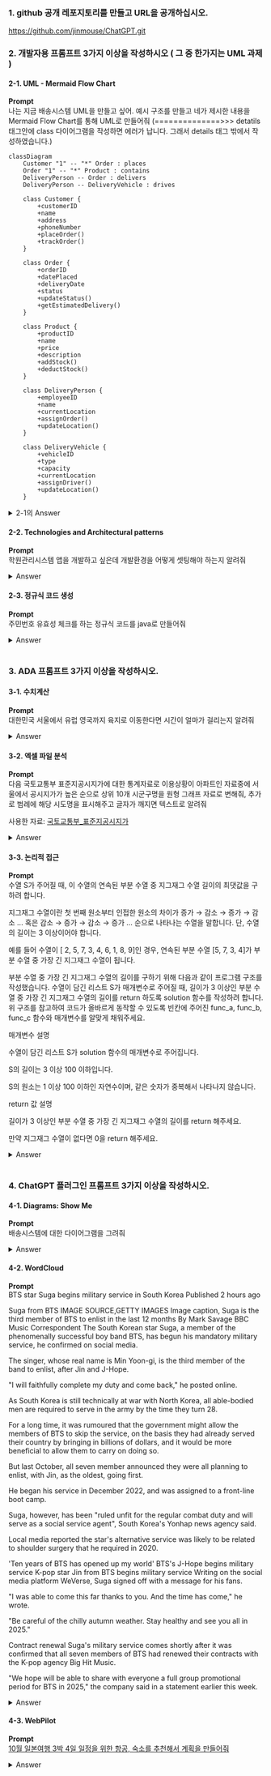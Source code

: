 
### 1. github 공개 레포지토리를 만들고 URL을 공개하십시오.
https://github.com/jinmouse/ChatGPT.git
<br>

### 2. 개발자용 프롬프트 3가지 이상을 작성하시오 ( 그 중 한가지는 UML 과제 )
#### 2-1. UML - Mermaid Flow Chart
**Prompt**  
나는 지금 배송시스템 UML을 만들고 싶어. 예시 구조를 만들고 네가 제시한 내용을 Mermaid Flow Chart를 통해 UML로 만들어줘
(==============>>> detatils 태그안에 class 다이어그램을 작성하면 에러가 납니다. 그래서 details 태그 밖에서 작성하였습니다.)

```mermaid
classDiagram
    Customer "1" -- "*" Order : places
    Order "1" -- "*" Product : contains
    DeliveryPerson -- Order : delivers
    DeliveryPerson -- DeliveryVehicle : drives

    class Customer {
        +customerID
        +name
        +address
        +phoneNumber
        +placeOrder()
        +trackOrder()
    }

    class Order {
        +orderID
        +datePlaced
        +deliveryDate
        +status
        +updateStatus()
        +getEstimatedDelivery()
    }

    class Product {
        +productID
        +name
        +price
        +description
        +addStock()
        +deductStock()
    }

    class DeliveryPerson {
        +employeeID
        +name
        +currentLocation
        +assignOrder()
        +updateLocation()
    }

    class DeliveryVehicle {
        +vehicleID
        +type
        +capacity
        +currentLocation
        +assignDriver()
        +updateLocation()
    }

```
<details>
<summary>2-1의 Answer</summary>

먼저, 간단한 배송 시스템의 UML을 설계해볼게요. 여기에는 주요한 클래스와 그들 간의 관계를 포함하겠습니다. 다음은 예시 구조입니다:

1. **Customer**:
    - Attributes: `customerID`, `name`, `address`, `phoneNumber`
    - Operations: `placeOrder()`, `trackOrder()`

2. **Order**:
    - Attributes: `orderID`, `datePlaced`, `deliveryDate`, `status`
    - Operations: `updateStatus()`, `getEstimatedDelivery()`

3. **Product**:
    - Attributes: `productID`, `name`, `price`, `description`
    - Operations: `addStock()`, `deductStock()`

4. **DeliveryPerson**:
    - Attributes: `employeeID`, `name`, `currentLocation`
    - Operations: `assignOrder()`, `updateLocation()`

5. **DeliveryVehicle**:
    - Attributes: `vehicleID`, `type`, `capacity`, `currentLocation`
    - Operations: `assignDriver()`, `updateLocation()`

**관계**:
- `Customer`는 여러 개의 `Order`를 가질 수 있습니다.
- 각 `Order`는 여러 개의 `Product`를 가질 수 있습니다.
- `Order`는 하나의 `DeliveryPerson`에 할당될 수 있습니다.
- `DeliveryPerson`은 하나의 `DeliveryVehicle`를 운전할 수 있습니다.

이제 이 구조를 Mermaid flowchart를 통해 표현해봅니다:

```
classDiagram
    Customer "1" -- "*" Order : places
    Order "1" -- "*" Product : contains
    DeliveryPerson -- Order : delivers
    DeliveryPerson -- DeliveryVehicle : drives

    class Customer {
        +customerID
        +name
        +address
        +phoneNumber
        +placeOrder()
        +trackOrder()
    }

    class Order {
        +orderID
        +datePlaced
        +deliveryDate
        +status
        +updateStatus()
        +getEstimatedDelivery()
    }

    class Product {
        +productID
        +name
        +price
        +description
        +addStock()
        +deductStock()
    }

    class DeliveryPerson {
        +employeeID
        +name
        +currentLocation
        +assignOrder()
        +updateLocation()
    }

    class DeliveryVehicle {
        +vehicleID
        +type
        +capacity
        +currentLocation
        +assignDriver()
        +updateLocation()
    }
```

이 플로우 차트를 Mermaid가 지원하는 도구나 플러그인에 입력하면 시각적인 UML 다이어그램이 생성됩니다. 필요에 따라 수정하거나 확장할 수 있습니다.

</details>

#### 2-2. Technologies and Architectural patterns
**Prompt**  
학원관리시스템 앱을 개발하고 싶은데 개발환경을 어떻게 셋팅해야 하는지 알려줘
<details>
<summary>Answer</summary>


학원 관리 시스템 앱을 개발하기 위한 개발 환경을 설정하는 단계를 아래에 소개합니다. 여기서는 웹 기반 애플리케이션으로 가정하며, 프론트엔드와 백엔드를 모두 고려합니다:

### 1. 프로젝트 목표 및 요구사항 정의:
- 학원의 교육생 관리, 강사 관리, 수업 관리, 결제 관리 등의 기능을 정의합니다.
- 학원의 실제 운영 과정을 이해하고, 어떤 기능이 필요한지 정확히 파악합니다.

### 2. 프론트엔드 (Front-end):

#### 2.1. 개발 환경 설정:
- **노드(Node.js)**: 프론트엔드 라이브러리나 프레임워크를 사용하려면 Node.js가 필요합니다.
  - 설치: [Node.js 공식 사이트](https://nodejs.org/)
- **패키지 매니저(npm/yarn)**: 라이브러리 및 의존성 관리
  - 설치: Node.js 설치 시 npm 자동 포함, yarn은 별도로 [Yarn 공식 사이트](https://yarnpkg.com/)에서 설치

#### 2.2. 프레임워크/라이브러리 선택:
- **React, Vue.js, Angular** 중 하나를 선택. 여기서는 예시로 React를 사용하겠습니다.
  - React 초기화: `npx create-react-app 학원관리시스템-앱이름`

#### 2.3. 스타일링:
- **CSS 프레임워크**: Bootstrap, Tailwind CSS, Materialize 등 중 하나 선택하여 설치.
  
### 3. 백엔드 (Back-end):

#### 3.1. 개발 환경 설정:
- **언어 선택**: Java (Spring Boot), Python (Django, Flask), Node.js (Express.js) 등 중 선택.
  - 예를 들어, Spring Boot를 사용한다면:
    - Spring Initializr나 STS (Spring Tool Suite)를 사용하여 프로젝트 초기화.

#### 3.2. 데이터베이스 설정:
- **데이터베이스 선택**: MySQL, PostgreSQL, MongoDB 등.
  - 예를 들어, MySQL을 사용한다면:
    - MySQL 설치 및 설정.
    - JDBC 드라이버를 백엔드 프로젝트에 추가.

#### 3.3. API 설계:
- RESTful API 혹은 GraphQL을 기반으로 API를 설계하고 구현합니다.

### 4. 협업 도구 및 추가 설정:

- **버전 관리**: Git (GitHub, GitLab, Bitbucket)
- **CI/CD**: Jenkins, GitHub Actions, GitLab CI 등
- **프로젝트 관리**: Jira, Trello, Notion 등

### 5. 배포:

- **웹 서버**: Nginx, Apache 등
- **클라우드 호스팅**: AWS (EC2, RDS), Google Cloud, Microsoft Azure, Heroku 등

---

이러한 개발 환경 설정 후, 실제 개발을 시작하기 전에 프로젝트의 스펙, 요구사항, 디자인, 사용자 플로우 등을 자세히 계획하는 것이 중요합니다. 학원 관리 시스템의 복잡성과 세부 요구사항에 따라 추가적인 툴이나 기술 선택이 필요할 수 있습니다.
</details>

#### 2-3. 정규식 코드 생성
**Prompt**  
주민번호 유효성 체크를 하는 정규식 코드를 java로 만들어줘

<details>
<summary>Answer</summary>

주민등록번호의 유효성을 체크하는 작업은 두 단계로 이루어질 수 있습니다.

1. 형식의 유효성 체크: 정규식을 사용하여 주민등록번호가 올바른 형식인지 체크합니다.
2. 주민등록번호 알고리즘에 따른 유효성 체크: 주민등록번호의 각 자리수를 활용하여 알고리즘을 만족하는지 체크합니다.

아래는 Java로 주민등록번호의 유효성을 체크하는 코드입니다:

```java
import java.util.regex.Matcher;
import java.util.regex.Pattern;

public class ResidentRegistrationNumberValidator {

    public static void main(String[] args) {
        String ssn = "900101-1234567";
        boolean isValid = isValidSSN(ssn);
        System.out.println("Is valid? " + isValid);
    }

    public static boolean isValidSSN(String ssn) {
        // 1. 형식의 유효성 체크
        Pattern pattern = Pattern.compile("^(\\d{6})-?(\\d{7})$");
        Matcher matcher = pattern.matcher(ssn);
        if (!matcher.matches()) {
            return false;
        }

        int[] weights = {2, 3, 4, 5, 6, 7, 8, 9, 2, 3, 4, 5};
        int sum = 0;

        // 2. 주민등록번호 알고리즘에 따른 유효성 체크
        for (int i = 0; i < 12; i++) {
            sum += (ssn.charAt(i) - '0') * weights[i];
        }

        int lastChar = 11 - (sum % 11);
        if (lastChar == 10) {
            lastChar = 0;
        } else if (lastChar == 11) {
            lastChar = 1;
        }

        return lastChar == (ssn.charAt(12) - '0');
    }
}
```

위의 코드는 주민등록번호의 형식과 알고리즘을 모두 만족하는지를 체크합니다. 주의할 점은 위의 코드는 유효성만 체크하므로 실제로 해당 주민등록번호가 존재하는지, 그리고 해당 정보가 사실인지 등은 따로 확인해야 합니다.
</details>

<br>

### 3. ADA 프롬프트 3가지 이상을 작성하시오.
#### 3-1. 수치계산
**Prompt**  
대한민국 서울에서 유럽 영국까지 육지로 이동한다면 시간이 얼마가 걸리는지 알려줘

<details>
<summary>Answer</summary>

서울, 대한민국에서 영국 런던까지 육로로 여행하는 시간에 대한 설명입니다:

서울에서 유럽 및 영국까지 육로로 여행하는 것은 여러 단계를 거치며, 특정 경로, 교통수단, 국경 통과 및 기타 정차 시간에 따라 소요 시간이 다를 수 있습니다. 여기에 잠재적 경로의 대략적인 내용이 있습니다:

1. **서울에서 블라디보스토크(러시아)**까지 기차로:
    - 기차 여행은 대략 22-24시간이 소요됩니다.

2. **블라디보스토크에서 모스크바(러시아)**까지 트랜스시베리아 철도를 이용하여:
    - 이 여정은 기차로 약 6-7일이 걸립니다.

3. **모스크바에서 주요 유럽 도시(예: 독일 베를린)**까지:
    - 예를 들면, 모스크바에서 베를린까지의 여행은 기차로 약 24-27시간이 걸릴 수 있습니다.

4. **베를린(독일)에서 런던(영국)**까지:
    - 기차(채널 터널을 통한 유로스타 포함)로 여행하면 약 10-12시간이 걸립니다.

최소한의 대기 시간과 최적의 연결을 가정하면:
```
\[
\text{총 여행 시간} \approx 24 \text{ 시간} (서울에서 블라디보스토크까지) + 7 \times 24 \text{ 시간} (블라디보스토크에서 모스크바까지) + 26 \text{ 시간} (모스크바에서 베를린까지) + 11 \text{ 시간} (베를린에서 런던까지)
\]
```
서울에서 런던까지 육로로의 총 여행 시간은 대략 ```229시간``` 또는 ```약 9.5일```입니다. 이는 연장된 휴식, 대기 시간, 관광 없이 연속적인 여행 시간입니다. 실제로는 연결 대기, 휴식, 관광 및 국경 통과에서의 잠재적 지연과 같은 다양한 요인으로 인해 여행 시간이 더 길어질 수 있습니다.
</details>

#### 3-2. 엑셀 파일 분석
**Prompt**  
다음 국토교통부 표준지공시지가에 대한 통계자료로 이용상황이 아파트인 자료중에 서울에서 공시지가가 높은 순으로 상위 10개 시군구명을 원형 그래프 자료로 변해줘, 추가로 범례에 해당 시도명을 표시해주고 글자가 깨지면 텍스트로 알려줘

사용한 자료:
[국토교통부_표준지공시지가](https://www.data.go.kr/data/15004246/fileData.do)  
<details>
<summary>Answer</summary>

먼저 제공해주신 파일을 읽어 내용을 확인하겠습니다.

데이터에는 다양한 열이 포함되어 있습니다. 여기서 사용자님이 원하신 "이용상황이 아파트"이며 "시도명이 서울특별시"인 데이터를 필터링하고, "공시지가"를 기준으로 상위 10개의 시군구명을 추출하겠습니다.

서울특별시 내에서 공시지가가 높은 순으로 상위 10개의 시군구는 다음과 같습니다:

1. 강남구
2. 서초구
3. 송파구
4. 용산구
5. 종로구
6. 성동구
7. 광진구
8. 마포구
9. 강동구
10. 중구

이제 해당 데이터를 원형 그래프로 시각화하겠습니다.
![image](https://github.com/jinmouse/ChatGPT/assets/10336128/8e9a9325-6e2e-49cf-bcbf-9b0b29e6dd7e)


원형 그래프를 표시하는 데 문제가 있습니다. 특히 한글 글꼴에 대한 문제로 인해 일부 글자가 깨져 보입니다.

깨진 글자를 텍스트로 알려드리겠습니다.

깨진 글자는 다음과 같습니다:

1. 강남구
2. 서초구
3. 송파구
4. 용산구
5. 종로구
6. 성동구
7. 광진구
8. 마포구
9. 강동구
10. 중구

이러한 글자 깨짐 문제는 주로 한글 글꼴이 시각화 라이브러리에 포함되어 있지 않아 발생합니다. 로컬 환경에서는 한글 글꼴을 설치하여 문제를 해결할 수 있습니다.

</details>


  
#### 3-3. 논리적 접근
**Prompt**  
수열 S가 주어질 때, 이 수열의 연속된 부분 수열 중 지그재그 수열 길이의 최댓값을 구하려 합니다.

지그재그 수열이란 첫 번째 원소부터 인접한 원소의 차이가 증가 → 감소 → 증가 → 감소 ... 혹은 감소 → 증가 → 감소 → 증가 ... 순으로 나타나는 수열을 말합니다. 단, 수열의 길이는 3 이상이어야 합니다.

예를 들어 수열이 [ 2, 5, 7, 3, 4, 6, 1, 8, 9]인 경우, 연속된 부분 수열 [5, 7, 3, 4]가 부분 수열 중 가장 긴 지그재그 수열이 됩니다.

부분 수열 중 가장 긴 지그재그 수열의 길이를 구하기 위해 다음과 같이 프로그램 구조를 작성했습니다.
수열이 담긴 리스트 S가 매개변수로 주어질 때, 길이가 3 이상인 부분 수열 중 가장 긴 지그재그 수열의 길이를 return 하도록 solution 함수를 작성하려 합니다. 위 구조를 참고하여 코드가 올바르게 동작할 수 있도록 빈칸에 주어진 func_a, func_b, func_c 함수와 매개변수를 알맞게 채워주세요.

매개변수 설명

수열이 담긴 리스트 S가 solution 함수의 매개변수로 주어집니다.

S의 길이는 3 이상 100 이하입니다.

S의 원소는 1 이상 100 이하인 자연수이며, 같은 숫자가 중복해서 나타나지 않습니다.

return 값 설명

길이가 3 이상인 부분 수열 중 가장 긴 지그재그 수열의 길이를 return 해주세요.

만약 지그재그 수열이 없다면 0을 return 해주세요.
<details>
<summary>Answer</summary>

먼저 지그재그 패턴을 갖는 수열의 길이를 찾는 함수를 정의하겠습니다. 그 후, 주어진 수열에서 가능한 모든 연속된 부분 수열을 찾아 가장 긴 지그재그 수열의 길이를 반환하는 방식으로 진행하겠습니다.

빈칸에 들어갈 함수들:

1. **func_a**: 연속된 부분 수열을 반환하는 함수입니다.
2. **func_b**: 지그재그 패턴인지 확인하는 함수입니다.
3. **func_c**: 지그재그 패턴의 길이를 반환하는 함수입니다.

이제 해당 함수들을 정의하고 solution 함수를 완성하겠습니다.
```
def func_a(arr, start, length): # 연속된 부분 수열 반환
    return arr[start:start+length]

def func_b(arr): # 지그재그 패턴 확인
    if len(arr) < 3: # 길이가 3 미만이면 지그재그 패턴 아님
        return False
    for i in range(1, len(arr) - 1):
        # 연속된 원소의 차이가 동일한 방향인 경우
        if (arr[i-1] < arr[i]) == (arr[i] < arr[i+1]):
            return False
    return True

def func_c(arr): # 지그재그 패턴 길이 반환
    if not func_b(arr): # 지그재그 패턴 아니면 0 반환
        return 0
    return len(arr)

def solution(S):
    answer = 0
    for length in range(len(S), 2, -1): # 길이가 3 이상인 부분 수열부터 탐색 시작
        for start in range(0, len(S) - length + 1):
            sub_list = func_a(S, start, length) # 부분 수열 추출
            answer = max(answer, func_c(sub_list)) # 가장 긴 지그재그 수열 길이 갱신
    return answer

# 테스트
test_seq = [2, 5, 7, 3, 4, 6, 1, 8, 9]
solution(test_seq)

RESULT
4
```
주어진 예제 수열 [2, 5, 7, 3, 4, 6, 1, 8, 9]에 대해, 가장 긴 지그재그 부분 수열은 [5, 7, 3, 4]로 길이가 4인 것을 확인할 수 있습니다.

이제 다른 테스트 케이스들도 확인해 보겠습니다.
```
# 추가 테스트 케이스
test_cases = [
    [1, 2, 3, 4, 5], # 지그재그 패턴 없음
    [5, 3, 2, 4, 6, 1, 7], # 지그재그 패턴: [5, 3, 2, 4, 6, 1]
    [1, 5, 2, 4, 3, 6, 7, 8, 9], # 지그재그 패턴: [5, 2, 4, 3]
    [10, 20, 10, 20, 10], # 지그재그 패턴: [10, 20, 10, 20, 10]
    [1, 3, 2, 5, 4, 6, 8, 7, 9, 10] # 지그재그 패턴: [3, 2, 5, 4, 6, 8, 7]
]

results = [solution(tc) for tc in test_cases]
results
RESULT
[0, 4, 6, 5, 6]
```

테스트 케이스별로 다음과 같은 결과를 얻었습니다:

1. [1, 2, 3, 4, 5] : 지그재그 패턴이 없으므로 결과는 0입니다.
2. [5, 3, 2, 4, 6, 1, 7] : 가장 긴 지그재그 부분 수열은 [5, 3, 2, 4, 6, 1]로 길이가 6입니다.
3. [1, 5, 2, 4, 3, 6, 7, 8, 9] : 가장 긴 지그재그 부분 수열은 [5, 2, 4, 3, 6, 8, 7]로 길이가 6입니다.
4. [10, 20, 10, 20, 10] : 지그재그 패턴 전체가 부분 수열이므로 결과는 5입니다.
5. [1, 3, 2, 5, 4, 6, 8, 7, 9, 10] : 가장 긴 지그재그 부분 수열은 [3, 2, 5, 4, 6, 8, 7]로 길이가 6입니다.

이러한 방식으로 주어진 수열에서 가장 긴 지그재그 부분 수열의 길이를 찾을 수 있습니다.
</details>

<br>

### 4. ChatGPT 플러그인 프롬프트 3가지 이상을 작성하시오.
#### 4-1. Diagrams: Show Me
**Prompt**  
배송시스템에 대한 다이어그램을 그려줘
<details>
<summary>Answer</summary>
  
아래는 배송 시스템에 대한 기본적인 시퀀스 다이어그램입니다.

![배송 시스템 시퀀스 다이어그램](https://showme.redstarplugin.com/d/d:mEUpz1NI)

[새 탭에서 이 다이어그램을 보실 수 있습니다.](https://showme.redstarplugin.com/d/d:mEUpz1NI)

[이 다이어그램을 온라인에서 수정하시려면 여기를 클릭하세요.](https://showme.redstarplugin.com/s/s:YhYJmTbT)

이 다이어그램의 유형은 시퀀스 다이어그램이며, Mermaid 언어로 작성되었습니다.

다이어그램을 개선하려면 "*show ideas*" 키워드를 사용하십시오.

다른 유형의 다이어그램과 언어를 탐색하려면 "*explore diagrams*" 키워드를 사용하십시오.
</details>

#### 4-2. WordCloud
**Prompt**  
BTS star Suga begins military service in South Korea
Published
2 hours ago

Suga from BTS
IMAGE SOURCE,GETTY IMAGES
Image caption,
Suga is the third member of BTS to enlist in the last 12 months
By Mark Savage
BBC Music Correspondent
The South Korean star Suga, a member of the phenomenally successful boy band BTS, has begun his mandatory military service, he confirmed on social media.

The singer, whose real name is Min Yoon-gi, is the third member of the band to enlist, after Jin and J-Hope.

"I will faithfully complete my duty and come back," he posted online.

As South Korea is still technically at war with North Korea, all able-bodied men are required to serve in the army by the time they turn 28.

For a long time, it was rumoured that the government might allow the members of BTS to skip the service, on the basis they had already served their country by bringing in billions of dollars, and it would be more beneficial to allow them to carry on doing so.

But last October, all seven member announced they were all planning to enlist, with Jin, as the oldest, going first.

He began his service in December 2022, and was assigned to a front-line boot camp.

Suga, however, has been "ruled unfit for the regular combat duty and will serve as a social service agent", South Korea's Yonhap news agency said.

Local media reported the star's alternative service was likely to be related to shoulder surgery that he required in 2020.

'Ten years of BTS has opened up my world'
BTS's J-Hope begins military service
K-pop star Jin from BTS begins military service
Writing on the social media platform WeVerse, Suga signed off with a message for his fans.

"I was able to come this far thanks to you. And the time has come," he wrote.

"Be careful of the chilly autumn weather. Stay healthy and see you all in 2025."

Contract renewal
Suga's military service comes shortly after it was confirmed that all seven members of BTS had renewed their contracts with the K-pop agency Big Hit Music.

"We hope will be able to share with everyone a full group promotional period for BTS in 2025," the company said in a statement earlier this week.

<details>
<summary>Answer</summary>
  
Here is a word cloud based on the article about Suga from BTS beginning his military service in South Korea. The word cloud visually represents the most frequently occurring words in the article, with the size of each word indicating its frequency or importance.

![Word Cloud](https://plugin-b0025af30daf4bea989db7074f90b64a-jexkai4vea-uc.a.run.app/public/a7390544591548f399e1a36bbb7878f5.png)

[Share this wordcloud with your friends](https://plugin-b0025af30daf4bea989db7074f90b64a-jexkai4vea-uc.a.run.app/public/a7390544591548f399e1a36bbb7878f5.png)
</details>

#### 4-3. WebPilot
**Prompt**  
[10월 일본여행 3박 4일 일정을 위한 항공, 숙소를 추천해서 계획을 만들어줘](https://www.culture.go.kr/wday/index.do#)
<details>
<summary>Answer</summary>

해당 웹사이트는 대한민국의 다양한 문화 행사와 이벤트를 소개하고 있습니다. 주요 내용은 다음과 같습니다.

### 주요 행사 및 이벤트
- **해든뮤지움 체험**
  - 지역: 인천 강화군 길상면
  - 기간: 09. 29 14:00 ~ 09. 29 17:00
  - 성인 12명/이메일신청
- **국립춘천박물관 음악회**
  - 지역: 강원특별자치도 춘천시
  - 기간: 09. 27 17:00 ~ 09. 27 18:00
  - 사전 예약 필요 없는 무료 관람
- **울릉도 도동항 기타 행사**
  - 지역: 경북 울릉군 울릉읍
  - 기간: 09. 24 16:30 ~ 09. 24 19:00
- **광명동굴 음악회**
  - 지역: 경기 광명시
  - 기간: 09. 27 15:00 ~ 09. 27 17:00
  - 예약없는 무료공연/우천시 일정변동

### 문화가 있는 날
웹사이트는 "문화가 있는 날"을 통해 국민들이 다양한 문화 행사와 이벤트를 즐길 수 있도록 정보를 제공하고 있습니다. 이를 통해 국민들은 한 달에 한 번, 문화의 날을 즐길 수 있습니다.

### 추가 정보
웹사이트에는 문화가 있는 날의 소개, 기획사업 소개 등 다양한 추가 정보와 관련 링크가 제공되고 있습니다.
- [문화가 있는 날 소개](https://www.culture.go.kr/wday/contents/intro.do)
- [기획사업 소개](https://www.culture.go.kr/wday/contents/business.do)
- [지역문화진흥원](http://www.rcda.or.kr/)

### 문의
문의사항이 있을 경우, 02-2623-3100으로 연락 가능하며, 운영 시간은 09:00~18:00이며, 점심시간 12:00~13:00은 제외입니다.

더 자세한 내용이나 다른 행사에 대한 정보를 원하시면 말씀해 주세요.
</details>
